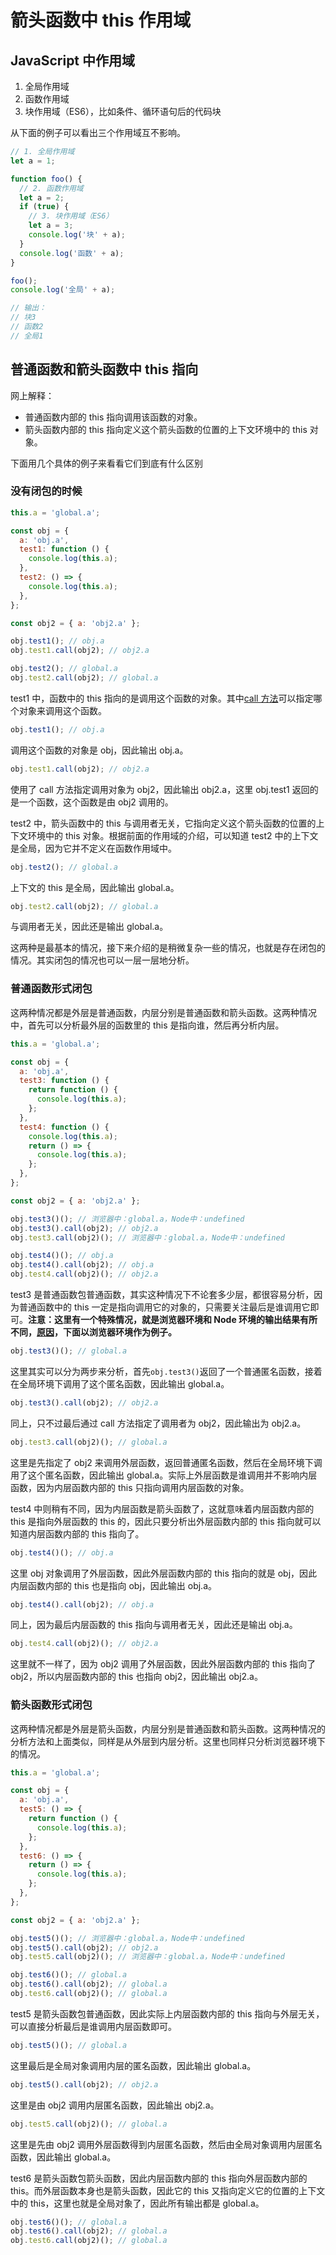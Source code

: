 # 箭头函数中 this 作用域

## JavaScript 中作用域

1. 全局作用域
2. 函数作用域
3. 块作用域（ES6），比如条件、循环语句后的代码块

从下面的例子可以看出三个作用域互不影响。

```js
// 1. 全局作用域
let a = 1;

function foo() {
  // 2. 函数作用域
  let a = 2;
  if (true) {
    // 3. 块作用域（ES6）
    let a = 3;
    console.log('块' + a);
  }
  console.log('函数' + a);
}

foo();
console.log('全局' + a);

// 输出：
// 块3
// 函数2
// 全局1
```

## 普通函数和箭头函数中 this 指向

网上解释：

- 普通函数内部的 this 指向调用该函数的对象。
- 箭头函数内部的 this 指向定义这个箭头函数的位置的上下文环境中的 this 对象。

下面用几个具体的例子来看看它们到底有什么区别

### 没有闭包的时候

```js
this.a = 'global.a';

const obj = {
  a: 'obj.a',
  test1: function () {
    console.log(this.a);
  },
  test2: () => {
    console.log(this.a);
  },
};

const obj2 = { a: 'obj2.a' };

obj.test1(); // obj.a
obj.test1.call(obj2); // obj2.a

obj.test2(); // global.a
obj.test2.call(obj2); // global.a
```

test1 中，函数中的 this 指向的是调用这个函数的对象。其中[call 方法](https://developer.mozilla.org/zh-CN/docs/Web/JavaScript/Reference/Global_Objects/Function/call)可以指定哪个对象来调用这个函数。

```js
obj.test1(); // obj.a
```

调用这个函数的对象是 obj，因此输出 obj.a。

```js
obj.test1.call(obj2); // obj2.a
```

使用了 call 方法指定调用对象为 obj2，因此输出 obj2.a，这里 obj.test1 返回的是一个函数，这个函数是由 obj2 调用的。

test2 中，箭头函数中的 this 与调用者无关，它指向定义这个箭头函数的位置的上下文环境中的 this 对象。根据前面的作用域的介绍，可以知道 test2 中的上下文是全局，因为它并不定义在函数作用域中。

```js
obj.test2(); // global.a
```

上下文的 this 是全局，因此输出 global.a。

```js
obj.test2.call(obj2); // global.a
```

与调用者无关，因此还是输出 global.a。

这两种是最基本的情况，接下来介绍的是稍微复杂一些的情况，也就是存在闭包的情况。其实闭包的情况也可以一层一层地分析。

### 普通函数形式闭包

这两种情况都是外层是普通函数，内层分别是普通函数和箭头函数。这两种情况中，首先可以分析最外层的函数里的 this 是指向谁，然后再分析内层。

```js
this.a = 'global.a';

const obj = {
  a: 'obj.a',
  test3: function () {
    return function () {
      console.log(this.a);
    };
  },
  test4: function () {
    console.log(this.a);
    return () => {
      console.log(this.a);
    };
  },
};

const obj2 = { a: 'obj2.a' };

obj.test3()(); // 浏览器中：global.a，Node中：undefined
obj.test3().call(obj2); // obj2.a
obj.test3.call(obj2)(); // 浏览器中：global.a，Node中：undefined

obj.test4()(); // obj.a
obj.test4().call(obj2); // obj.a
obj.test4.call(obj2)(); // obj2.a
```

test3 是普通函数包普通函数，其实这种情况下不论套多少层，都很容易分析，因为普通函数中的 this 一定是指向调用它的对象的，只需要关注最后是谁调用它即可。**注意：这里有一个特殊情况，就是浏览器环境和 Node 环境的输出结果有所不同，[原因](./浏览器环境和Node环境下的全局this.md)，下面以浏览器环境作为例子。**

```js
obj.test3()(); // global.a
```

这里其实可以分为两步来分析，首先`obj.test3()`返回了一个普通匿名函数，接着在全局环境下调用了这个匿名函数，因此输出 global.a。

```js
obj.test3().call(obj2); // obj2.a
```

同上，只不过最后通过 call 方法指定了调用者为 obj2，因此输出为 obj2.a。

```js
obj.test3.call(obj2)(); // global.a
```

这里是先指定了 obj2 来调用外层函数，返回普通匿名函数，然后在全局环境下调用了这个匿名函数，因此输出 global.a。实际上外层函数是谁调用并不影响内层函数，因为内层函数内部的 this 只指向调用内层函数的对象。

test4 中则稍有不同，因为内层函数是箭头函数了，这就意味着内层函数内部的 this 是指向外层函数的 this 的，因此只要分析出外层函数内部的 this 指向就可以知道内层函数内部的 this 指向了。

```js
obj.test4()(); // obj.a
```

这里 obj 对象调用了外层函数，因此外层函数内部的 this 指向的就是 obj，因此内层函数内部的 this 也是指向 obj，因此输出 obj.a。

```js
obj.test4().call(obj2); // obj.a
```

同上，因为最后内层函数的 this 指向与调用者无关，因此还是输出 obj.a。

```js
obj.test4.call(obj2)(); // obj2.a
```

这里就不一样了，因为 obj2 调用了外层函数，因此外层函数内部的 this 指向了 obj2，所以内层函数内部的 this 也指向 obj2，因此输出 obj2.a。

### 箭头函数形式闭包

这两种情况都是外层是箭头函数，内层分别是普通函数和箭头函数。这两种情况的分析方法和上面类似，同样是从外层到内层分析。这里也同样只分析浏览器环境下的情况。

```js
this.a = 'global.a';

const obj = {
  a: 'obj.a',
  test5: () => {
    return function () {
      console.log(this.a);
    };
  },
  test6: () => {
    return () => {
      console.log(this.a);
    };
  },
};

const obj2 = { a: 'obj2.a' };

obj.test5()(); // 浏览器中：global.a，Node中：undefined
obj.test5().call(obj2); // obj2.a
obj.test5.call(obj2)(); // 浏览器中：global.a，Node中：undefined

obj.test6()(); // global.a
obj.test6().call(obj2); // global.a
obj.test6.call(obj2)(); // global.a
```

test5 是箭头函数包普通函数，因此实际上内层函数内部的 this 指向与外层无关，可以直接分析最后是谁调用内层函数即可。

```js
obj.test5()(); // global.a
```

这里最后是全局对象调用内层的匿名函数，因此输出 global.a。

```js
obj.test5().call(obj2); // obj2.a
```

这里是由 obj2 调用内层匿名函数，因此输出 obj2.a。

```js
obj.test5.call(obj2)(); // global.a
```

这里是先由 obj2 调用外层函数得到内层匿名函数，然后由全局对象调用内层匿名函数，因此输出 global.a。

test6 是箭头函数包箭头函数，因此内层函数内部的 this 指向外层函数内部的 this。而外层函数本身也是箭头函数，因此它的 this 又指向定义它的位置的上下文中的 this，这里也就是全局对象了，因此所有输出都是 global.a。

```js
obj.test6()(); // global.a
obj.test6().call(obj2); // global.a
obj.test6.call(obj2)(); // global.a
```
